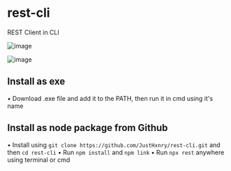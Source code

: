 # rest-cli
REST Client in CLI

![image](https://user-images.githubusercontent.com/78869976/192497040-19fbd781-82f4-404b-b9ac-353e2e0ed4da.png)

![image](https://user-images.githubusercontent.com/78869976/192497324-a723864b-c24e-4f36-b80d-6f7fa698051b.png)

## Install as exe
• Download .exe file and add it to the PATH, then run it in cmd using it's name

## Install as node package from Github
• Install using `git clone https://github.com/JustHxnry/rest-cli.git` and then `cd rest-cli`
• Run `npm install` and `npm link`
• Run `npx rest` anywhere using terminal or cmd
